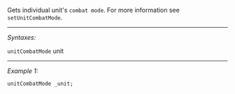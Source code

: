 Gets individual unit's `combat mode`. For more information see `setUnitCombatMode`.


---
*Syntaxes:*

`unitCombatMode` unit

---
*Example 1:*

```sqf
unitCombatMode _unit;
```